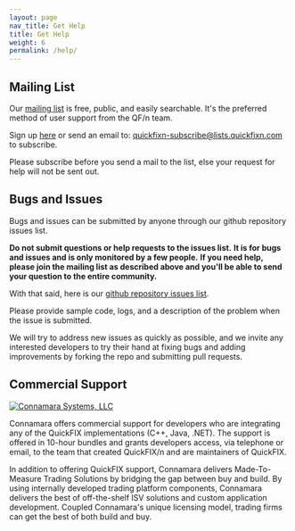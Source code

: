 ```yaml
---
layout: page
nav_title: Get Help
title: Get Help
weight: 6
permalink: /help/
---
```


Mailing List
------------

Our [mailing list][2] is free, public, and easily searchable.
It's the preferred method of user support from the QF/n team.

Sign up [here][2] or send an email to: 
[quickfixn-subscribe@lists.quickfixn.com](mailto:quickfixn-subscribe@lists.quickfixn.com) to subscribe.

Please subscribe before you send a mail to the list, else your request for help will not be sent out.


Bugs and Issues
---------------

Bugs and issues can be submitted by anyone through our github repository issues list.

**Do not submit questions or help requests to the issues list.**
**It is for bugs and issues and is only monitored by a few people.**
**If you need help, please join the mailing list as described above and you'll be able to send your question to the entire community.**

With that said, here is our [github repository issues list](https://github.com/connamara/quickfixn/issues).

Please provide sample code, logs, and a description of the problem when
the issue is submitted.

We will try to address new issues as quickly as possible, and we invite
any interested developers to try their hand at fixing bugs and adding improvements by forking the repo and submitting pull requests.


Commercial Support
------------------

[![Connamara Systems, LLC][1]][0]

Connamara offers commercial support for developers who are integrating 
any of the QuickFIX implementations (C++, Java, .NET). The support is 
offered in 10-hour bundles and grants developers access, via telephone 
or email, to the team that created QuickFIX/n and are maintainers of 
QuickFIX.

In addition to offering QuickFIX support, Connamara delivers Made-To-Measure 
Trading Solutions by bridging the gap between buy and build. By using 
internally developed trading platform components, Connamara delivers the 
best of off-the-shelf ISV solutions and custom application development. 
Coupled Connamara's unique licensing model, trading firms can get the 
best of both build and buy.

[0]: http://connamara.com
[1]: /web/public/images/Connamara-Logo.png
[2]: http://lists.quickfixn.com/listinfo.cgi/quickfixn-quickfixn.com

